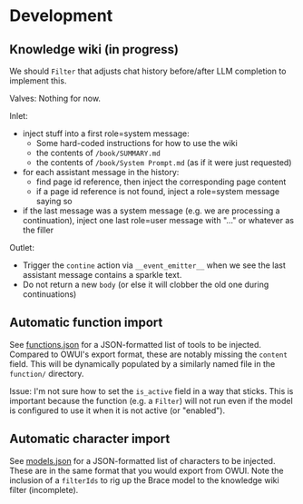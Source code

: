 # Development

## Knowledge wiki (in progress)

We should `Filter` that adjusts chat history before/after LLM completion to implement this.

Valves: Nothing for now.

Inlet:
- inject stuff into a first role=system message:
    - Some hard-coded instructions for how to use the wiki
    - the contents of `/book/SUMMARY.md`
    - the contents of `/book/System Prompt.md` (as if it were just requested)
- for each assistant message in the history:
    - find page id reference, then inject the corresponding page content
    - if a page id reference is not found, inject a role=system message saying so
- if the last message was a system message (e.g. we are processing a continuation), inject one last role=user message with "..." or whatever as the filler

Outlet:
- Trigger the `contine` action via `__event_emitter__` when we see the last assistant message contains a sparkle text.
- Do not return a new `body` (or else it will clobber the old one during continuations)

## Automatic function import

See [functions.json](./functions.json) for a JSON-formatted list of tools to be injected. Compared to OWUI's export format, these are notably missing the `content` field. This will be dynamically populated by a similarly named file in the `function/` directory.

Issue: I'm not sure how to set the `is_active` field in a way that sticks. This is important because the function (e.g. a `Filter`) will not run even if the model is configured to use it when it is not active (or "enabled").

## Automatic character import

See [models.json](./models.json) for a JSON-formatted list of characters to be injected. These are in the same format that you would export from OWUI. Note the inclusion of a `filterIds` to rig up the Brace model to the knowledge wiki filter (incomplete).
